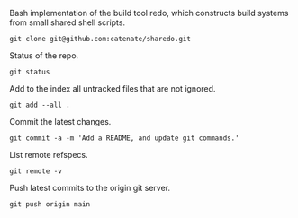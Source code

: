 Bash implementation of the build tool redo, which constructs build systems from small shared shell scripts.

	git clone git@github.com:catenate/sharedo.git

Status of the repo.

	git status

Add to the index all untracked files that are not ignored.

	git add --all .

Commit the latest changes.

	git commit -a -m 'Add a README, and update git commands.'

List remote refspecs.

	git remote -v

Push latest commits to the origin git server.

	git push origin main
